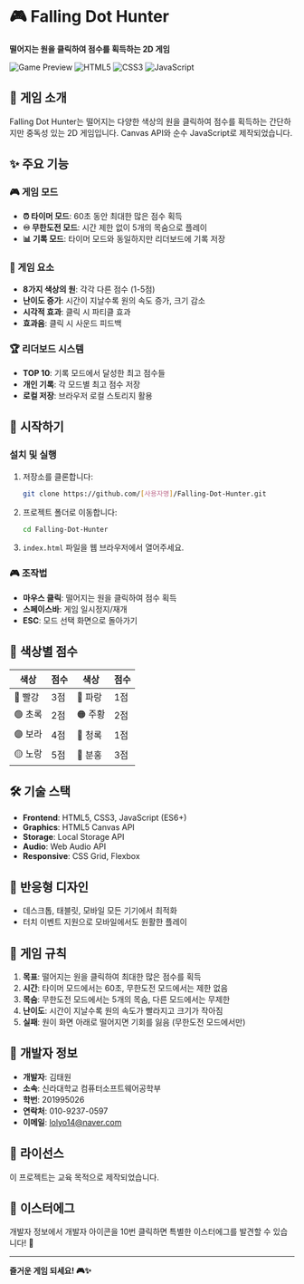 # 🎮 Falling Dot Hunter

**떨어지는 원을 클릭하여 점수를 획득하는 2D 게임**

![Game Preview](https://img.shields.io/badge/Status-Beta%201.0.0-blue)
![HTML5](https://img.shields.io/badge/HTML5-E34F26?logo=html5&logoColor=white)
![CSS3](https://img.shields.io/badge/CSS3-1572B6?logo=css3&logoColor=white)
![JavaScript](https://img.shields.io/badge/JavaScript-F7DF1E?logo=javascript&logoColor=black)

## 🎯 게임 소개

Falling Dot Hunter는 떨어지는 다양한 색상의 원을 클릭하여 점수를 획득하는 간단하지만 중독성 있는 2D 게임입니다. Canvas API와 순수 JavaScript로 제작되었습니다.

## ✨ 주요 기능

### 🎮 게임 모드
- **⏰ 타이머 모드**: 60초 동안 최대한 많은 점수 획득
- **♾️ 무한도전 모드**: 시간 제한 없이 5개의 목숨으로 플레이
- **📊 기록 모드**: 타이머 모드와 동일하지만 리더보드에 기록 저장

### 🎨 게임 요소
- **8가지 색상의 원**: 각각 다른 점수 (1-5점)
- **난이도 증가**: 시간이 지날수록 원의 속도 증가, 크기 감소
- **시각적 효과**: 클릭 시 파티클 효과
- **효과음**: 클릭 시 사운드 피드백

### 🏆 리더보드 시스템
- **TOP 10**: 기록 모드에서 달성한 최고 점수들
- **개인 기록**: 각 모드별 최고 점수 저장
- **로컬 저장**: 브라우저 로컬 스토리지 활용

## 🚀 시작하기

### 설치 및 실행
1. 저장소를 클론합니다:
   ```bash
   git clone https://github.com/[사용자명]/Falling-Dot-Hunter.git
   ```

2. 프로젝트 폴더로 이동합니다:
   ```bash
   cd Falling-Dot-Hunter
   ```

3. `index.html` 파일을 웹 브라우저에서 열어주세요.

### 🎮 조작법
- **마우스 클릭**: 떨어지는 원을 클릭하여 점수 획득
- **스페이스바**: 게임 일시정지/재개
- **ESC**: 모드 선택 화면으로 돌아가기

## 🎨 색상별 점수

| 색상 | 점수 | 색상 | 점수 |
|------|------|------|------|
| 🔴 빨강 | 3점 | 🔵 파랑 | 1점 |
| 🟢 초록 | 2점 | 🟠 주황 | 2점 |
| 🟣 보라 | 4점 | 🔷 청록 | 1점 |
| 🟡 노랑 | 5점 | 🩷 분홍 | 3점 |

## 🛠️ 기술 스택

- **Frontend**: HTML5, CSS3, JavaScript (ES6+)
- **Graphics**: HTML5 Canvas API
- **Storage**: Local Storage API
- **Audio**: Web Audio API
- **Responsive**: CSS Grid, Flexbox

## 📱 반응형 디자인

- 데스크톱, 태블릿, 모바일 모든 기기에서 최적화
- 터치 이벤트 지원으로 모바일에서도 원활한 플레이

## 🎯 게임 규칙

1. **목표**: 떨어지는 원을 클릭하여 최대한 많은 점수를 획득
2. **시간**: 타이머 모드에서는 60초, 무한도전 모드에서는 제한 없음
3. **목숨**: 무한도전 모드에서는 5개의 목숨, 다른 모드에서는 무제한
4. **난이도**: 시간이 지날수록 원의 속도가 빨라지고 크기가 작아짐
5. **실패**: 원이 화면 아래로 떨어지면 기회를 잃음 (무한도전 모드에서만)

## 🔧 개발자 정보

- **개발자**: 김태원
- **소속**: 신라대학교 컴퓨터소프트웨어공학부
- **학번**: 201995026
- **연락처**: 010-9237-0597
- **이메일**: lolyo14@naver.com

## 📄 라이선스

이 프로젝트는 교육 목적으로 제작되었습니다.

## 🎉 이스터에그

개발자 정보에서 개발자 아이콘을 10번 클릭하면 특별한 이스터에그를 발견할 수 있습니다! 🥚

---

**즐거운 게임 되세요! 🎮✨**
